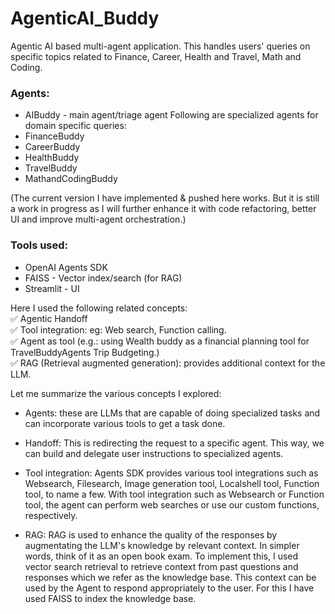 # AgenticAI_Buddy
Agentic AI based multi-agent application. 
This handles users' queries on specific topics related to Finance, Career, Health and Travel, Math and Coding.

### Agents:
- AIBuddy - main agent/triage agent
Following are specialized agents for domain specific queries:
- FinanceBuddy
- CareerBuddy
- HealthBuddy
- TravelBuddy
- MathandCodingBuddy

(The current version I have implemented & pushed here works. But it is still a work in progress as I will further enhance it with code refactoring, better UI and improve multi-agent orchestration.)

### Tools used:
- OpenAI Agents SDK
- FAISS - Vector index/search (for RAG)
- Streamlit - UI

Here I used the following related concepts: <br>
✅ Agentic Handoff <br>
✅ Tool integration: eg: Web search, Function calling. <br>
✅ Agent as tool (e.g.: using Wealth buddy as a financial planning tool for  TravelBuddyAgents Trip Budgeting.)<br>
✅ RAG (Retrieval augmented generation): provides additional context for the LLM. 

Let me summarize the various concepts I explored:

- Agents: these are LLMs that are capable of doing specialized tasks and can incorporate various tools to get a task done.

- Handoff: This is redirecting the request to a specific agent. This way, we can build and delegate user instructions to specialized agents.

- Tool integration: Agents SDK provides various tool integrations such as Websearch, Filesearch, Image generation tool, Localshell tool, Function tool, to name a few.
With tool integration such as Websearch or Function tool, the agent can perform web searches or use our custom functions, respectively. 

- RAG: RAG is used to enhance the quality of the responses by augmentating the  LLM's knowledge by relevant context. In simpler words, think of it as an open book exam.  To implement this, I used vector search retrieval to retrieve context from past questions and responses which we refer as the knowledge base. This context can be used by the Agent to respond appropriately to the user. For this I have used FAISS to index the knowledge base. 

